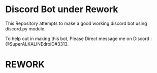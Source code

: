 # Discord Bot under Rework
This Repository attempts to make a good working discord bot using discord.py module.

To help out in making this bot, Please Direct message me on Discord : @SuperALKALINEdroiD#3313.

# REWORK
